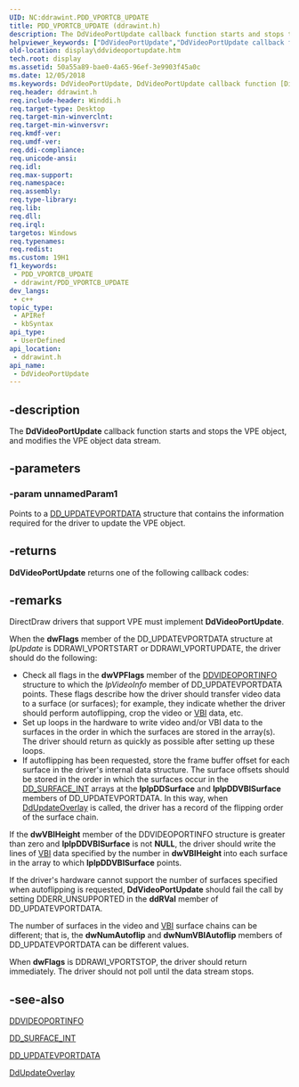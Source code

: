 ```yaml
---
UID: NC:ddrawint.PDD_VPORTCB_UPDATE
title: PDD_VPORTCB_UPDATE (ddrawint.h)
description: The DdVideoPortUpdate callback function starts and stops the VPE object, and modifies the VPE object data stream.
helpviewer_keywords: ["DdVideoPortUpdate","DdVideoPortUpdate callback function [Display Devices]","PDD_VPORTCB_UPDATE","PDD_VPORTCB_UPDATE callback","ddfncs_fd19067f-3bed-443f-a11f-78b740d9e34b.xml","ddrawint/DdVideoPortUpdate","display.ddvideoportupdate"]
old-location: display\ddvideoportupdate.htm
tech.root: display
ms.assetid: 50a55a89-bae0-4a65-96ef-3e9903f45a0c
ms.date: 12/05/2018
ms.keywords: DdVideoPortUpdate, DdVideoPortUpdate callback function [Display Devices], PDD_VPORTCB_UPDATE, PDD_VPORTCB_UPDATE callback, ddfncs_fd19067f-3bed-443f-a11f-78b740d9e34b.xml, ddrawint/DdVideoPortUpdate, display.ddvideoportupdate
req.header: ddrawint.h
req.include-header: Winddi.h
req.target-type: Desktop
req.target-min-winverclnt: 
req.target-min-winversvr: 
req.kmdf-ver: 
req.umdf-ver: 
req.ddi-compliance: 
req.unicode-ansi: 
req.idl: 
req.max-support: 
req.namespace: 
req.assembly: 
req.type-library: 
req.lib: 
req.dll: 
req.irql: 
targetos: Windows
req.typenames: 
req.redist: 
ms.custom: 19H1
f1_keywords:
 - PDD_VPORTCB_UPDATE
 - ddrawint/PDD_VPORTCB_UPDATE
dev_langs:
 - c++
topic_type:
 - APIRef
 - kbSyntax
api_type:
 - UserDefined
api_location:
 - ddrawint.h
api_name:
 - DdVideoPortUpdate
---
```


## -description

The <b>DdVideoPortUpdate</b> callback function starts and stops the VPE object, and modifies the VPE object data stream.

## -parameters

### -param unnamedParam1

Points to a <a href="/windows/desktop/api/ddrawint/ns-ddrawint-dd_updatevportdata">DD_UPDATEVPORTDATA</a> structure that contains the information required for the driver to update the VPE object.

## -returns

<b>DdVideoPortUpdate</b> returns one of the following callback codes:

## -remarks

DirectDraw drivers that support VPE must implement <b>DdVideoPortUpdate</b>.

When the <b>dwFlags</b> member of the DD_UPDATEVPORTDATA structure at <i>lpUpdate</i> is DDRAWI_VPORTSTART or DDRAWI_VPORTUPDATE, the driver should do the following:

<ul>
<li>
Check all flags in the <b>dwVPFlags</b> member of the <a href="/windows/desktop/api/dvp/ns-dvp-ddvideoportinfo">DDVIDEOPORTINFO</a> structure to which the <i>lpVideoInfo</i> member of DD_UPDATEVPORTDATA points. These flags describe how the driver should transfer video data to a surface (or surfaces); for example, they indicate whether the driver should perform autoflipping, crop the video or <a href="/windows-hardware/drivers/">VBI</a> data, etc.

</li>
<li>
Set up loops in the hardware to write video and/or VBI data to the surfaces in the order in which the surfaces are stored in the array(s). The driver should return as quickly as possible after setting up these loops.

</li>
<li>
If autoflipping has been requested, store the frame buffer offset for each surface in the driver's internal data structure. The surface offsets should be stored in the order in which the surfaces occur in the <a href="/windows/desktop/api/ddrawint/ns-ddrawint-dd_surface_int">DD_SURFACE_INT</a> arrays at the <b>lplpDDSurface</b> and <b>lplpDDVBISurface</b> members of DD_UPDATEVPORTDATA. In this way, when <a href="/windows/desktop/api/ddrawint/nc-ddrawint-pdd_surfcb_updateoverlay">DdUpdateOverlay</a> is called, the driver has a record of the flipping order of the surface chain.

</li>
</ul>
If the <b>dwVBIHeight</b> member of the DDVIDEOPORTINFO structure is greater than zero and <b>lplpDDVBISurface</b> is not <b>NULL</b>, the driver should write the lines of <a href="/windows-hardware/drivers/">VBI</a> data specified by the number in <b>dwVBIHeight</b> into each surface in the array to which <b>lplpDDVBISurface</b> points.

If the driver's hardware cannot support the number of surfaces specified when autoflipping is requested, <b>DdVideoPortUpdate</b> should fail the call by setting DDERR_UNSUPPORTED in the <b>ddRVal</b> member of DD_UPDATEVPORTDATA.

The number of surfaces in the video and <a href="/windows-hardware/drivers/">VBI</a> surface chains can be different; that is, the <b>dwNumAutoflip</b> and <b>dwNumVBIAutoflip</b> members of DD_UPDATEVPORTDATA can be different values.

When <b>dwFlags</b> is DDRAWI_VPORTSTOP, the driver should return immediately. The driver should not poll until the data stream stops.

## -see-also

<a href="/windows/desktop/api/dvp/ns-dvp-ddvideoportinfo">DDVIDEOPORTINFO</a>



<a href="/windows/desktop/api/ddrawint/ns-ddrawint-dd_surface_int">DD_SURFACE_INT</a>



<a href="/windows/desktop/api/ddrawint/ns-ddrawint-dd_updatevportdata">DD_UPDATEVPORTDATA</a>



<a href="/windows/desktop/api/ddrawint/nc-ddrawint-pdd_surfcb_updateoverlay">DdUpdateOverlay</a>